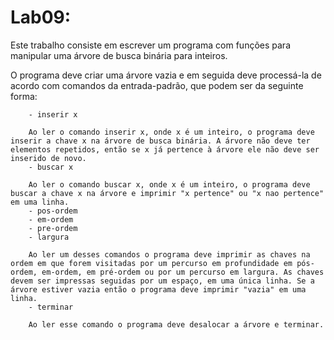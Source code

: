 # Lab09:

Este trabalho consiste em escrever um programa com funções para manipular uma árvore de busca binária para inteiros.

O programa deve criar uma árvore vazia e em seguida deve processá-la de acordo com comandos da entrada-padrão, que podem ser da seguinte forma:
```
    - inserir x

    Ao ler o comando inserir x, onde x é um inteiro, o programa deve inserir a chave x na árvore de busca binária. A árvore não deve ter elementos repetidos, então se x já pertence à árvore ele não deve ser inserido de novo.
    - buscar x

    Ao ler o comando buscar x, onde x é um inteiro, o programa deve buscar a chave x na árvore e imprimir "x pertence" ou "x nao pertence" em uma linha.
    - pos-ordem
    - em-ordem
    - pre-ordem
    - largura

    Ao ler um desses comandos o programa deve imprimir as chaves na ordem em que forem visitadas por um percurso em profundidade em pós-ordem, em-ordem, em pré-ordem ou por um percurso em largura. As chaves devem ser impressas seguidas por um espaço, em uma única linha. Se a árvore estiver vazia então o programa deve imprimir "vazia" em uma linha.
    - terminar

    Ao ler esse comando o programa deve desalocar a árvore e terminar. 
```
